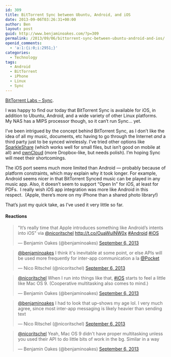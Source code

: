```yaml
---
id: 309
title: BitTorrent Sync between Ubuntu, Android, and iOS
date: 2013-09-06T03:26:31+00:00
author: Ben
layout: post
guid: http://www.benjaminoakes.com/?p=309
permalink: /2013/09/06/bittorrent-sync-between-ubuntu-android-and-ios/
openid_comments:
  - 'a:1:{i:0;i:2951;}'
categories:
  - Technology
tags:
  - Android
  - BitTorrent
  - iPhone
  - Linux
  - Sync
---
```

[BitTorrent Labs &#8211; Sync](http://labs.bittorrent.com/experiments/sync.html).

I was happy to find our today that BitTorrent Sync is available for iOS, in addition to Ubuntu, Android, and a wide variety of other Linux platforms.  My NAS has a MIPS processor though, so it can&#8217;t run Sync&#8230; yet.

I&#8217;ve been intrigued by the concept behind BitTorrent Sync, as I don&#8217;t like the idea of all my music, documents, etc having to go through the Internet _and_ a third party just to be synced wirelessly. I&#8217;ve tried other options like [SparkleShare](http://sparkleshare.org) (which works well for small files, but isn&#8217;t good on mobile at all) and [ownCloud](https://owncloud.com) (more Dropbox-like, but needs polish). I&#8217;m hoping Sync will meet their shortcomings.

The iOS port seems much more limited than Android &#8212; probably because of platform constraints, which may explain why it took longer. For example, Android seems nicer in that BitTorrent Synced music can be played in any music app. Also, it doesn&#8217;t seem to support &#8220;Open In&#8221; for iOS, at least for PDFs.  I really wish iOS app integration was more like Android in this respect.  (Apple, there&#8217;s more on my iPhone than a shared photo library!)

That&#8217;s just my quick take, as I&#8217;ve used it very little so far.

#### Reactions

<blockquote class="twitter-tweet">
  <p>
    "It’s really time that Apple introduces something like Android’s intents into iOS" via <a href="https://twitter.com/nicoritschel">@nicoritschel</a> <a href="http://t.co/OuaWuINW0x">http://t.co/OuaWuINW0x</a> <a href="https://twitter.com/search?q=%23Android&src=hash">#Android</a> <a href="https://twitter.com/search?q=%23iOS&src=hash">#iOS</a>
  </p>
  
  <p>
    &mdash; Benjamin Oakes (@benjaminoakes) <a href="https://twitter.com/benjaminoakes/statuses/376030725620785153">September 6, 2013</a>
  </p>
</blockquote>

<blockquote class="twitter-tweet">
  <p>
    <a href="https://twitter.com/benjaminoakes">@benjaminoakes</a> I think it's inevitable at some point, or else APIs will be used more frequently for inter-app communication a la <a href="https://twitter.com/Pocket">@Pocket</a>
  </p>
  
  <p>
    &mdash; Nico Ritschel (@nicoritschel) <a href="https://twitter.com/nicoritschel/statuses/376044245645156352">September 6, 2013</a>
  </p>
</blockquote>

<blockquote class="twitter-tweet">
  <p>
    <a href="https://twitter.com/nicoritschel">@nicoritschel</a> When I run into things like that, <a href="https://twitter.com/search?q=%23iOS&src=hash">#iOS</a> starts to feel a little like Mac OS 9. (Cooperative multitasking also comes to mind.)
  </p>
  
  <p>
    &mdash; Benjamin Oakes (@benjaminoakes) <a href="https://twitter.com/benjaminoakes/statuses/376044879349948416">September 6, 2013</a>
  </p>
</blockquote>

<blockquote class="twitter-tweet">
  <p>
    <a href="https://twitter.com/benjaminoakes">@benjaminoakes</a> I had to look that up–shows my age lol. I very much agree, since most inter-app messaging is likely heavier than sending text
  </p>
  
  <p>
    &mdash; Nico Ritschel (@nicoritschel) <a href="https://twitter.com/nicoritschel/statuses/376045961832697856">September 6, 2013</a>
  </p>
</blockquote>

<blockquote class="twitter-tweet">
  <p>
    <a href="https://twitter.com/nicoritschel">@nicoritschel</a> Yeah, Mac OS 9 didn't have proper multitasking unless you used their API to do little bits of work in the bg. Similar in a way
  </p>
  
  <p>
    &mdash; Benjamin Oakes (@benjaminoakes) <a href="https://twitter.com/benjaminoakes/statuses/376046336522457088">September 6, 2013</a>
  </p>
</blockquote>